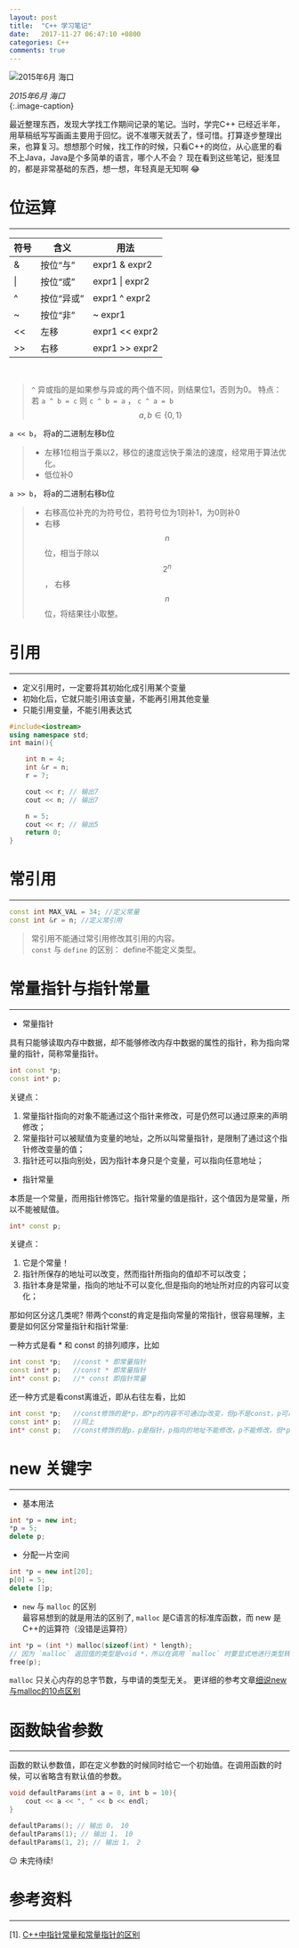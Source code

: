 ```yaml
---
layout: post
title:  "C++ 学习笔记"
date:   2017-11-27 06:47:10 +0800
categories: C++
comments: true
--- 
```



![2015年6月 海口](http://upload-images.jianshu.io/upload_images/1335634-f240e7497dd5bb2b.jpg?imageMogr2/auto-orient/strip%7CimageView2/2/w/1240)

*2015年6月 海口*  
{:.image-caption}  


  

最近整理东西，发现大学找工作期间记录的笔记。当时，学完C++ 已经近半年，用草稿纸写写画画主要用于回忆。说不准哪天就丢了，怪可惜。打算逐步整理出来，也算复习。想想那个时候，找工作的时候，只看C++的岗位，从心底里的看不上Java，Java是个多简单的语言，哪个人不会？ 现在看到这些笔记，挺浅显的，都是非常基础的东西，想一想，年轻真是无知啊 :joy:


# 位运算
---

|  符号  | 含义 | 用法 |
| ---- | ---- | ---- |
| & | 按位“与” | expr1 & expr2 |
| \\| | 按位“或” | expr1 \\| expr2 |
| ^ | 按位“异或” | expr1 ^ expr2 |
| ~ | 按位“非” | ~ expr1 |
| << | 左移 | expr1 << expr2 |
| >> | 右移 | expr1 >> expr2 |  

<br>  

>`^` 异或指的是如果参与异或的两个值不同，则结果位1，否则为0。
> 特点： 若 `a ^ b = c` 则 `c ^ b = a` ， `c ^ a = b` $$ a, b \in  \{0, 1\}$$  


`a << b`， 将a的二进制左移b位
>- 左移1位相当于乘以2，移位的速度远快于乘法的速度，经常用于算法优化。
>- 低位补0    

`a >> b`， 将a的二进制右移b位
>- 右移高位补充的为符号位，若符号位为1则补1，为0则补0
>- 右移$$n$$位，相当于除以 $$ 2^n $$， 右移$$n$$位，将结果往小取整。  


# 引用  
---
+ 定义引用时，一定要将其初始化成引用某个变量
+ 初始化后，它就只能引用该变量，不能再引用其他变量
+ 只能引用变量，不能引用表达式  

```c++
#include<iostream>
using namespace std;
int main(){

    int n = 4;
    int &r = n;
    r = 7;

    cout << r; // 输出7
    cout << n; // 输出7

    n = 5;
    cout << r; // 输出5
    return 0;
}
```

# 常引用
---
```c++
const int MAX_VAL = 34; //定义常量
const int &r = n; //定义常引用
```
> 常引用不能通过常引用修改其引用的内容。  
> `const` 与 `define` 的区别： define不能定义类型。 



# 常量指针与指针常量 
---
+ 常量指针  

具有只能够读取内存中数据，却不能够修改内存中数据的属性的指针，称为指向常量的指针，简称常量指针。
```c++
int const *p;  
const int* p;   
```
关键点：  
1. 常量指针指向的对象不能通过这个指针来修改，可是仍然可以通过原来的声明修改；
2. 常量指针可以被赋值为变量的地址，之所以叫常量指针，是限制了通过这个指针修改变量的值；
3. 指针还可以指向别处，因为指针本身只是个变量，可以指向任意地址；

+ 指针常量  

本质是一个常量，而用指针修饰它。指针常量的值是指针，这个值因为是常量，所以不能被赋值。 
```c++
int* const p;
```
关键点：
1. 它是个常量！
2. 指针所保存的地址可以改变，然而指针所指向的值却不可以改变；
3. 指针本身是常量，指向的地址不可以变化,但是指向的地址所对应的内容可以变化；  

那如何区分这几类呢? 带两个const的肯定是指向常量的常指针，很容易理解，主要是如何区分常量指针和指针常量:

一种方式是看 * 和 const 的排列顺序，比如
```c++
int const *p;	//const * 即常量指针
const int* p;	//const * 即常量指针
int* const p;	//* const 即指针常量
```
还一种方式是看const离谁近，即从右往左看，比如
```c++
int const *p;	//const修饰的是*p，即*p的内容不可通过p改变，但p不是const，p可以修改，*p不可修改；
const int* p;	//同上
int* const p;	//const修饰的是p，p是指针，p指向的地址不能修改，p不能修改，但*p可以修改；
```


# new 关键字
---
+ 基本用法
```c++
int *p = new int;
*p = 5;
delete p;
```
+ 分配一片空间
```c++
int *p = new int[20];
p[0] = 5;
delete []p;
```
+ `new` 与 `malloc` 的区别  
最容易想到的就是用法的区别了, `malloc` 是C语言的标准库函数，而 new 是C++的运算符（没错是运算符）
```c++
int *p = (int *) malloc(sizeof(int) * length);
// 因为 `malloc` 返回值的类型是void *，所以在调用 `malloc` 时要显式地进行类型转换
free(p);
```
`malloc` 只关心内存的总字节数，与申请的类型无关。
更详细的参考文章[细说new与malloc的10点区别](http://www.cnblogs.com/QG-whz/p/5140930.html)


# 函数缺省参数
---
函数的默认参数值，即在定义参数的时候同时给它一个初始值。在调用函数的时候，可以省略含有默认值的参数。
```c++
void defaultParams(int a = 0, int b = 10){
    cout << a << ", " << b << endl;
}

defaultParams(); // 输出 0， 10
defaultParams(1); // 输出 1， 10
defaultParams(1, 2); // 输出 1， 2
```

:wink:
未完待续! 

# 参考资料
---
[1]. [C++中指针常量和常量指针的区别](http://www.cnblogs.com/lizhenghn/p/3630405.html)

